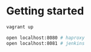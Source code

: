 # Getting started

```bash
vagrant up

open localhost:8080 # haproxy
open localhost:8081 # jenkins
```
